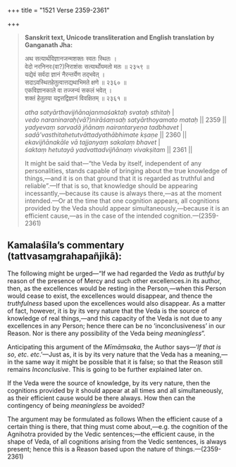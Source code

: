 +++
title = "1521 Verse 2359-2361"

+++
> **Sanskrit text, Unicode transliteration and English translation by Ganganath Jha:** 
>
> अथ सत्यार्थविज्ञानजन्मशक्तः स्वतः स्थितः ।  
> वेदो नरनिनरः(वा?)निराशंसः सत्यार्थोयमतो मतः ॥ २३५९ ॥  
> यद्येवं सर्वदा ज्ञानं नैरन्तर्येण तद्भवेत् ।  
> सदाऽवस्थितहेतुत्वात्तद्यथाभिमते क्षणे ॥ २३६० ॥  
> एकविज्ञानकाले वा तज्जन्यं सकलं भवेत् ।  
> शक्तं हेतुतया यद्वत्तद्विज्ञानं विवक्षितम् ॥ २३६१ ॥ 
>
> *atha satyārthavijñānajanmaśaktaḥ svataḥ sthitaḥ* \|  
> *vedo naraninaraḥ(vā?)nirāśaṃsaḥ satyārthoyamato mataḥ* \|\| 2359 \|\|  
> *yadyevaṃ sarvadā jñānaṃ nairantaryeṇa tadbhavet* \|  
> *sadā'vasthitahetutvāttadyathābhimate kṣaṇe* \|\| 2360 \|\|  
> *ekavijñānakāle vā tajjanyaṃ sakalaṃ bhavet* \|  
> *śaktaṃ hetutayā yadvattadvijñānaṃ vivakṣitam* \|\| 2361 \|\| 
>
> It might be said that—“the Veda by itself, independent of any personalities, stands capable of bringing about the true knowledge of things,—and it is on that ground that it is regarded as truthful and reliable”.—If that is so, that knowledge should be appearing incessantly,—because its cause is always there,—as at the moment intended.—Or at the time that one cognition appears, all cognitions provided by the Veda should appear simultaneously,—because it is an efficient cause,—as in the case of the intended cognition.—(2359-2361)



## Kamalaśīla’s commentary (tattvasaṃgrahapañjikā):

The following might be urged—“If we had regarded the *Veda* as *truthful* by reason of the presence of Mercy and such other excellences.in its author, then, as the excellences would be resting in the Person,—when this Person would cease to exist, the excellences would disappear, and thence the *truthfulness* based upon the excellences would also disappear. As a matter of fact, however, it is by its very nature that the Veda is the source of knowledge of real things,—and this capacity of the Veda is not due to any excellences in any Person; hence there can be no ‘inconclusiveness’ in our Reason. Nor is there any possibility of the Veda bein*g meaningless*”.

Anticipating this argument of the *Mīmāṃsaka*, the Author says—‘*If that is so*, *etc*. *etc*.’—Just as, it is by its very nature that the Veda has a meaning,—in the same way it might be possible that it is false; so that the Reason still remains *Inconclusive*. This is going to be further explained later on.

If the Veda were the source of knowledge, by its very nature, then the cognitions provided by it should appear at all times and all simultaneously, as their efficient cause would be there always. How then can the contingency of being *meaningless* be avoided?

The argument may be formulated as follows When the efficient cause of a certain thing is there, that thing must come about,—e.g. the cognition of the Agnihotra provided by the Vedic sentences;—the efficient cause, in the shape of Veda, of all cognitions arising from the Vedic sentences, is always present; hence this is a Reason based upon the nature of things.—(2359-2361)


